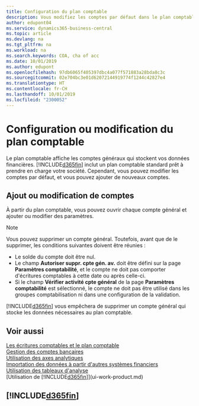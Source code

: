 ```yaml
---
title: Configuration du plan comptable
description: Vous modifiez les comptes par défaut dans le plan comptable, et vous pouvez ajouter de nouveaux comptes.
author: edupont04
ms.service: dynamics365-business-central
ms.topic: article
ms.devlang: na
ms.tgt_pltfrm: na
ms.workload: na
ms.search.keywords: COA, cha of acc
ms.date: 10/01/2019
ms.author: edupont
ms.openlocfilehash: 97db6065f405397dbc4a077f571883a28bda8c3c
ms.sourcegitcommit: 02e704bc3e01d62072144919774f1244c42827e4
ms.translationtype: HT
ms.contentlocale: fr-CH
ms.lasthandoff: 10/01/2019
ms.locfileid: "2300052"
---
```

# <a name="setting-up-or-changing-the-chart-of-accounts"></a>Configuration ou modification du plan comptable
Le plan comptable affiche les comptes généraux qui stockent vos données financières. [!INCLUDE[d365fin](includes/d365fin_md.md)] inclut un plan comptable standard prêt à prendre en charge votre société.
Cependant, vous pouvez modifier les comptes par défaut, et vous pouvez ajouter de nouveaux comptes.  

## <a name="adding-or-changing-accounts"></a>Ajout ou modification de comptes
À partir du plan comptable, vous pouvez ouvrir chaque compte général et ajouter ou modifier des paramètres.

> [!NOTE]  
>   Vous pouvez supprimer un compte général. Toutefois, avant que de le supprimer, les conditions suivantes doivent être réunies :  
>  
>   * Le solde du compte doit être nul.  
>   * Le champ **Autoriser suppr. cpte gén. av.** doit être défini sur la page **Paramètres comptabilité**, et le compte ne doit pas comporter d'écritures comptables à cette date ou après celle-ci.  
>   * Si le champ **Vérifier activité cpte général** de la page **Paramètres comptabilité** est sélectionné, le compte ne doit pas être utilisé dans les groupes comptabilisation ni dans une configuration de la validation.  

[!INCLUDE[d365fin](includes/d365fin_md.md)] vous empêchera de supprimer un compte général qui stocke les données nécessaires au plan comptable.  

## <a name="see-also"></a>Voir aussi
[Les écritures comptables et le plan comptable](finance-general-ledger.md)  
[Gestion des comptes bancaires](bank-manage-bank-accounts.md)  
[Utilisation des axes analytiques](finance-dimensions.md)  
[Importation des données à partir d'autres systèmes financiers](across-import-data-configuration-packages.md)  
[Utilisation des tableaux d'analyse](bi-how-work-account-schedule.md)  
[Utilisation de [!INCLUDE[d365fin](includes/d365fin_md.md)]](ui-work-product.md)  

## [!INCLUDE[d365fin](includes/free_trial_md.md)]
